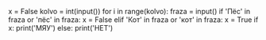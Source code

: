 x = False
kolvo = int(input())
for i in range(kolvo):
    fraza = input()
    if 'Пёс' in fraza or 'пёс' in fraza:
        x = False
    elif 'Кот' in fraza or 'кот' in fraza:
        x = True
if x:
    print('МЯУ')
else:
    print('НЕТ')
    
